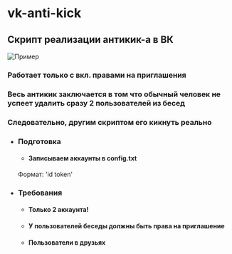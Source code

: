 # vk-anti-kick
## Скрипт реализации антикик-а в ВК
![Пример](https://ibb.co.com/images/2019/11/22/e6d4f456c46da07d7101c7a1457e18b8.png)
### Работает только с вкл. правами на приглашения
### Весь антикик заключается в том что обычный человек не успеет удалить сразу 2 пользователей из бесед
### Следовательно, другим скриптом его кикнуть реально

+ ### Подготовка
  - #### Записываем аккаунты в config.txt
  Формат: 'id token'


+ ### Требования
  - #### Только 2 аккаунта!
  - #### У пользователей беседы должны быть права на приглашение
  - #### Пользователи в друзьях
